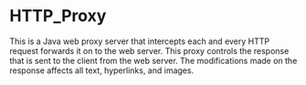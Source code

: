 # HTTP_Proxy
This is a Java web proxy server that intercepts each and every HTTP request forwards it on to the web server. This proxy controls the response that is sent to the client from the web server. The modifications made on the response affects all text, hyperlinks, and images.

